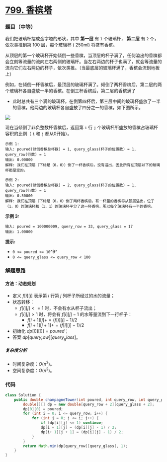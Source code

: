# [799. 香槟塔](https://leetcode.cn/problems/champagne-tower/)

### 题目（中等）

我们把玻璃杯摆成金字塔的形状，其中 **第一层** 有 `1` 个玻璃杯， **第二层** 有 `2` 个，依次类推到第 100 层，每个玻璃杯 (
250ml) 将盛有香槟。

从顶层的第一个玻璃杯开始倾倒一些香槟，当顶层的杯子满了，任何溢出的香槟都会立刻等流量的流向左右两侧的玻璃杯。当左右两边的杯子也满了，就会等流量的流向它们左右两边的杯子，依次类推。（当最底层的玻璃杯满了，香槟会流到地板上）

例如，在倾倒一杯香槟后，最顶层的玻璃杯满了。倾倒了两杯香槟后，第二层的两个玻璃杯各自盛放一半的香槟。在倒三杯香槟后，第二层的香槟满了
- 此时总共有三个满的玻璃杯。在倒第四杯后，第三层中间的玻璃杯盛放了一半的香槟，他两边的玻璃杯各自盛放了四分之一的香槟，如下图所示。

![](https://s3-lc-upload.s3.amazonaws.com/uploads/2018/03/09/tower.png)

现在当倾倒了非负整数杯香槟后，返回第 `i` 行 `j` 个玻璃杯所盛放的香槟占玻璃杯容积的比例（ `i` 和 `j` 都从0开始）。

```
示例 1:
输入: poured(倾倒香槟总杯数) = 1, query_glass(杯子的位置数) = 1, query_row(行数) = 1
输出: 0.00000
解释: 我们在顶层（下标是（0，0））倒了一杯香槟后，没有溢出，因此所有在顶层以下的玻璃杯都是空的。

示例 2:
输入: poured(倾倒香槟总杯数) = 2, query_glass(杯子的位置数) = 1, query_row(行数) = 1
输出: 0.50000
解释: 我们在顶层（下标是（0，0）倒了两杯香槟后，有一杯量的香槟将从顶层溢出，位于（1，0）的玻璃杯和（1，1）的玻璃杯平分了这一杯香槟，所以每个玻璃杯有一半的香槟。
```

**示例 3:**

```
输入: poured = 100000009, query_row = 33, query_glass = 17
输出: 1.00000
```

**提示:**

* `0 <= poured <= 10`^9^
* `0 <= query_glass <= query_row < 100`

### 解题思路

#### 方法：动态规划

- 定义 $f[i][j]$ 表示第 $i$ 行第 $j$ 列杯子所经过的水的流量；
- 状态转移：
  - $f[i][j] <= 1$ 时，不会有水从杯子流出；
  - $f[i][j] > 1$ 时，将会有 $f[i][j] - 1$ 的水等量流到下一行杯子：
    - $f[i+1][j] += (f[i][j] - 1) / 2$
    - $f[i+1][j+1] += (f[i][j] - 1) / 2$
- 初始化 $dp[0][0] = poured$；
- 答案 $dp[query_row][query_glass]$。

##### 复杂度分析

- 时间复杂度：$O(n^2)$。
- 空间复杂度：$O(n^2)$。

### 代码

```java
class Solution {
    public double champagneTower(int poured, int query_row, int query_glass) {
        double[][] dp = new double[query_row + 2][query_glass + 2];
        dp[0][0] = poured;
        for (int i = 0; i <= query_row; i++) {
            for (int j = 0; j <= i; j++) {
                if (dp[i][j] <= 1) continue;
                dp[i + 1][j] = (dp[i][j] - 1) / 2;
                dp[i+ 1][j + 1] = (dp[i][j] - 1) / 2;
            }
        }
        return Math.min(dp[query_row][query_glass], 1);
    }
}
```

